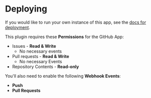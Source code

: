# Deploying

If you would like to run your own instance of this app, see the [docs for deployment](https://probot.github.io/docs/deployment/).

This plugin requires these **Permissions** for the GitHub App:

- Issues - **Read & Write**
  - No necessary events
- Pull requests - **Read & Write**
  - No necessary Events
- Repository Contents - **Read-only**

You'll also need to enable the following **Webhook Events**:
  - **Push**
  - **Pull Requests**
